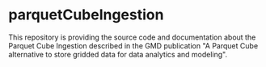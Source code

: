 # parquetCubeIngestion
This repository is providing the source code and documentation about the Parquet Cube Ingestion described in the GMD publication "A Parquet Cube alternative to store gridded data for data analytics and modeling".
